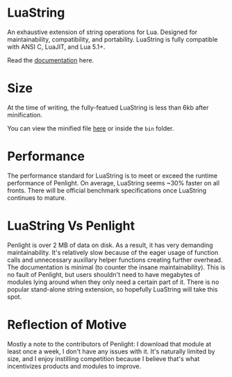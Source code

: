 # LuaString
An exhaustive extension of string operations for Lua. Designed for maintainability, compatibility, and portability. LuaString is fully compatible with ANSI C, LuaJIT, and Lua 5.1+.

Read the <a href="https://well-in-that-case.github.io/LuaString/">documentation</a> here.

# Size
At the time of writing, the fully-featued LuaString is less than 6kb after minification.

You can view the minified file <a href="https://github.com/well-in-that-case/LuaString/blob/main/bin/minified_luastring.lua">here</a> or inside the `bin` folder.

# Performance
The performance standard for LuaString is to meet or exceed the runtime performance of Penlight. On average, LuaString seems ~30% faster on all fronts. There will be official benchmark specifications once LuaString continues to mature.

# LuaString Vs Penlight
Penlight is over 2 MB of data on disk. As a result, it has very demanding maintainability. It's relatively slow because of the eager usage of function calls and unnecessary auxillary helper functions creating further overhead. The documentation is minimal (to counter the insane maintainability). This is no fault of Penlight, but users shouldn't need to have megabytes of modules lying around when they only need a certain part of it. There is no popular stand-alone string extension, so hopefully LuaString will take this spot.

# Reflection of Motive
Mostly a note to the contributors of Penlight: I download that module at least once a week, I don't have any issues with it. It's naturally limited by size, and I enjoy instilling competition because I believe that's what incentivizes products and modules to improve.